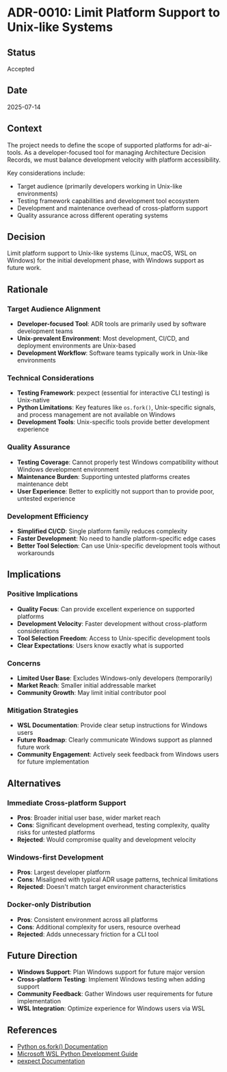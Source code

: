 # ADR-0010: Limit Platform Support to Unix-like Systems

## Status
Accepted

## Date
2025-07-14

## Context
The project needs to define the scope of supported platforms for adr-ai-tools. As a developer-focused tool for managing Architecture Decision Records, we must balance development velocity with platform accessibility.

Key considerations include:
- Target audience (primarily developers working in Unix-like environments)
- Testing framework capabilities and development tool ecosystem
- Development and maintenance overhead of cross-platform support
- Quality assurance across different operating systems

## Decision
Limit platform support to Unix-like systems (Linux, macOS, WSL on Windows) for the initial development phase, with Windows support as future work.

## Rationale

### Target Audience Alignment
- **Developer-focused Tool**: ADR tools are primarily used by software development teams
- **Unix-prevalent Environment**: Most development, CI/CD, and deployment environments are Unix-based
- **Development Workflow**: Software teams typically work in Unix-like environments

### Technical Considerations
- **Testing Framework**: pexpect (essential for interactive CLI testing) is Unix-native
- **Python Limitations**: Key features like `os.fork()`, Unix-specific signals, and process management are not available on Windows
- **Development Tools**: Unix-specific tools provide better development experience

### Quality Assurance
- **Testing Coverage**: Cannot properly test Windows compatibility without Windows development environment
- **Maintenance Burden**: Supporting untested platforms creates maintenance debt
- **User Experience**: Better to explicitly not support than to provide poor, untested experience

### Development Efficiency
- **Simplified CI/CD**: Single platform family reduces complexity
- **Faster Development**: No need to handle platform-specific edge cases
- **Better Tool Selection**: Can use Unix-specific development tools without workarounds

## Implications

### Positive Implications
- **Quality Focus**: Can provide excellent experience on supported platforms
- **Development Velocity**: Faster development without cross-platform considerations
- **Tool Selection Freedom**: Access to Unix-specific development tools
- **Clear Expectations**: Users know exactly what is supported

### Concerns
- **Limited User Base**: Excludes Windows-only developers (temporarily)
- **Market Reach**: Smaller initial addressable market
- **Community Growth**: May limit initial contributor pool

### Mitigation Strategies
- **WSL Documentation**: Provide clear setup instructions for Windows users
- **Future Roadmap**: Clearly communicate Windows support as planned future work
- **Community Engagement**: Actively seek feedback from Windows users for future implementation

## Alternatives

### Immediate Cross-platform Support
- **Pros**: Broader initial user base, wider market reach
- **Cons**: Significant development overhead, testing complexity, quality risks for untested platforms
- **Rejected**: Would compromise quality and development velocity

### Windows-first Development
- **Pros**: Largest developer platform
- **Cons**: Misaligned with typical ADR usage patterns, technical limitations
- **Rejected**: Doesn't match target environment characteristics

### Docker-only Distribution
- **Pros**: Consistent environment across all platforms
- **Cons**: Additional complexity for users, resource overhead
- **Rejected**: Adds unnecessary friction for a CLI tool

## Future Direction
- **Windows Support**: Plan Windows support for future major version
- **Cross-platform Testing**: Implement Windows testing when adding support
- **Community Feedback**: Gather Windows user requirements for future implementation
- **WSL Integration**: Optimize experience for Windows users via WSL

## References
- [Python os.fork() Documentation](https://docs.python.org/3/library/os.html#os.fork)
- [Microsoft WSL Python Development Guide](https://learn.microsoft.com/en-us/windows/python/beginners)
- [pexpect Documentation](https://pexpect.readthedocs.io/)